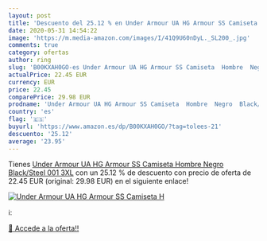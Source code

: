 ```yaml
---
layout: post
title: 'Descuento del 25.12 % en Under Armour UA HG Armour SS Camiseta  H'
date: 2020-05-31 14:54:22
image: 'https://m.media-amazon.com/images/I/41Q9U60nDyL._SL200_.jpg'
comments: true
category: ofertas
author: ring
slug: 'B00KXAH0GO-es Under Armour UA HG Armour SS Camiseta  Hombre  Negro  Black/Steel 001   3XL'
actualPrice: 22.45 EUR
currency: EUR
price: 22.45
comparePrice: 29.98 EUR
prodname: 'Under Armour UA HG Armour SS Camiseta  Hombre  Negro  Black/Steel 001   3XL'
country: 'es'
flag: '🇪🇸'
buyurl: 'https://www.amazon.es/dp/B00KXAH0GO/?tag=tolees-21'
descuento: '25.12'
average: '23.95'
---
```


Tienes [Under Armour UA HG Armour SS Camiseta  Hombre  Negro  Black/Steel 001   3XL](https://www.amazon.es/dp/B00KXAH0GO/?tag=tolees-21) con un 25.12 % de descuento con precio de oferta de 22.45 EUR (original: 29.98 EUR) en el siguiente enlace!

[![Under Armour UA HG Armour SS Camiseta  H](https://m.media-amazon.com/images/I/41Q9U60nDyL._SL200_.jpg)](https://www.amazon.es/dp/B00KXAH0GO/?tag=tolees-21)

ℹ️:


[🛒 Accede a la oferta!!](https://www.amazon.es/dp/B00KXAH0GO/?tag=tolees-21)
